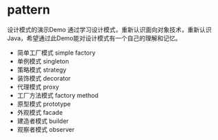 # pattern
设计模式的演示Demo
 通过学习设计模式，重新认识面向对象技术，重新认识Java，希望通过此Demo能对设计模式有一个自己的理解和记忆。

- 简单工厂模式 simple factory
- 单例模式 singleton
- 策略模式 strategy
- 装饰模式 decorator
- 代理模式 proxy
- 工厂方法模式 factory method
- 原型模式 prototype
- 外观模式  facade
- 建造者模式  builder
- 观察者模式  observer